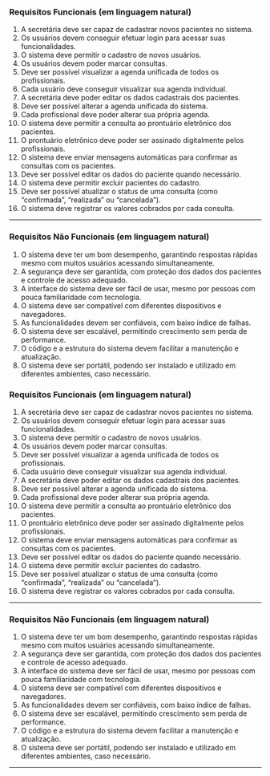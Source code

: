 ### **Requisitos Funcionais (em linguagem natural)**

1. A secretária deve ser capaz de cadastrar novos pacientes no sistema.
2. Os usuários devem conseguir efetuar login para acessar suas funcionalidades.
3. O sistema deve permitir o cadastro de novos usuários.
4. Os usuários devem poder marcar consultas.
5. Deve ser possível visualizar a agenda unificada de todos os profissionais.
6. Cada usuário deve conseguir visualizar sua agenda individual.
7. A secretária deve poder editar os dados cadastrais dos pacientes.
8. Deve ser possível alterar a agenda unificada do sistema.
9. Cada profissional deve poder alterar sua própria agenda.
10. O sistema deve permitir a consulta ao prontuário eletrônico dos pacientes.
11. O prontuário eletrônico deve poder ser assinado digitalmente pelos profissionais.
12. O sistema deve enviar mensagens automáticas para confirmar as consultas com os pacientes.
13. Deve ser possível editar os dados do paciente quando necessário.
14. O sistema deve permitir excluir pacientes do cadastro.
15. Deve ser possível atualizar o status de uma consulta (como “confirmada”, “realizada” ou “cancelada”).
16. O sistema deve registrar os valores cobrados por cada consulta.

---

### **Requisitos Não Funcionais (em linguagem natural)**

1. O sistema deve ter um bom desempenho, garantindo respostas rápidas mesmo com muitos usuários acessando simultaneamente.
2. A segurança deve ser garantida, com proteção dos dados dos pacientes e controle de acesso adequado.
3. A interface do sistema deve ser fácil de usar, mesmo por pessoas com pouca familiaridade com tecnologia.
4. O sistema deve ser compatível com diferentes dispositivos e navegadores.
5. As funcionalidades devem ser confiáveis, com baixo índice de falhas.
6. O sistema deve ser escalável, permitindo crescimento sem perda de performance.
7. O código e a estrutura do sistema devem facilitar a manutenção e atualização.
8. O sistema deve ser portátil, podendo ser instalado e utilizado em diferentes ambientes, caso necessário.

### **Requisitos Funcionais (em linguagem natural)**

1. A secretária deve ser capaz de cadastrar novos pacientes no sistema.
2. Os usuários devem conseguir efetuar login para acessar suas funcionalidades.
3. O sistema deve permitir o cadastro de novos usuários.
4. Os usuários devem poder marcar consultas.
5. Deve ser possível visualizar a agenda unificada de todos os profissionais.
6. Cada usuário deve conseguir visualizar sua agenda individual.
7. A secretária deve poder editar os dados cadastrais dos pacientes.
8. Deve ser possível alterar a agenda unificada do sistema.
9. Cada profissional deve poder alterar sua própria agenda.
10. O sistema deve permitir a consulta ao prontuário eletrônico dos pacientes.
11. O prontuário eletrônico deve poder ser assinado digitalmente pelos profissionais.
12. O sistema deve enviar mensagens automáticas para confirmar as consultas com os pacientes.
13. Deve ser possível editar os dados do paciente quando necessário.
14. O sistema deve permitir excluir pacientes do cadastro.
15. Deve ser possível atualizar o status de uma consulta (como “confirmada”, “realizada” ou “cancelada”).
16. O sistema deve registrar os valores cobrados por cada consulta.

---

### **Requisitos Não Funcionais (em linguagem natural)**

1. O sistema deve ter um bom desempenho, garantindo respostas rápidas mesmo com muitos usuários acessando simultaneamente.
2. A segurança deve ser garantida, com proteção dos dados dos pacientes e controle de acesso adequado.
3. A interface do sistema deve ser fácil de usar, mesmo por pessoas com pouca familiaridade com tecnologia.
4. O sistema deve ser compatível com diferentes dispositivos e navegadores.
5. As funcionalidades devem ser confiáveis, com baixo índice de falhas.
6. O sistema deve ser escalável, permitindo crescimento sem perda de performance.
7. O código e a estrutura do sistema devem facilitar a manutenção e atualização.
8. O sistema deve ser portátil, podendo ser instalado e utilizado em diferentes ambientes, caso necessário.

---
